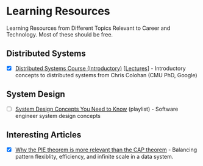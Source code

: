 # Learning Resources
Learning Resources from Different Topics Relevant to Career and Technology. Most of these should be free.

## Distributed Systems
- [x] [Distributed Systems Course (Introductory)](https://www.distributedsystemscourse.com/) [[Lectures](https://www.youtube.com/playlist?list=PLOE1GTZ5ouRPbpTnrZ3Wqjamfwn_Q5Y9A)] - Introductory concepts to distributed systems from Chris Colohan (CMU PhD, Google)

## System Design
- [ ] [System Design Concepts You Need to Know](https://www.youtube.com/playlist?list=PL9nWRykSBSFjU7UGR37SFfOb1oMYLNhag) (playlist) - Software engineer system design concepts

## Interesting Articles
- [x] [Why the PIE theorem is more relevant than the CAP theorem](https://www.alexdebrie.com/posts/choosing-a-database-with-pie/) - Balancing pattern flexiblity, efficiency, and infinite scale in a data system.
